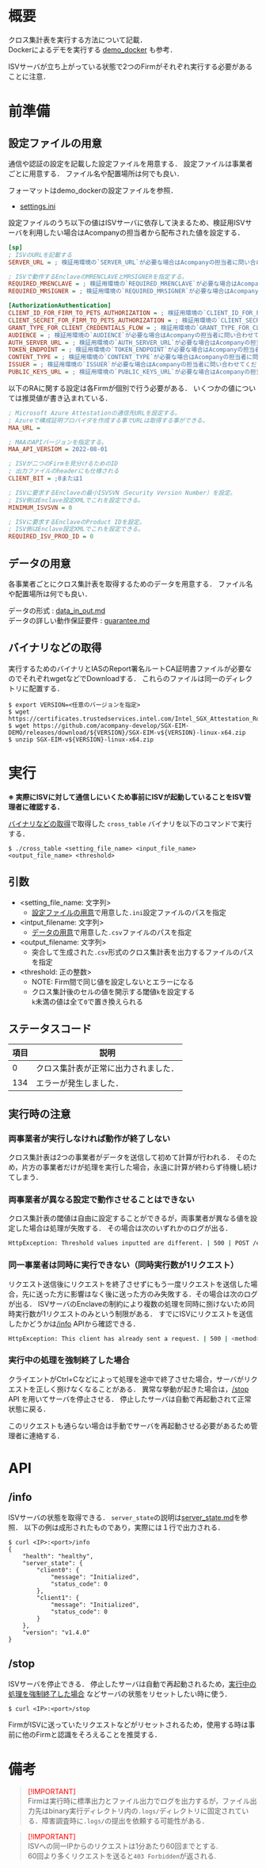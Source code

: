 # 概要
クロス集計表を実行する方法について記載．  
Dockerによるデモを実行する [demo_docker](../../demo_docker/README.md) も参考．

ISVサーバが立ち上がっている状態で2つのFirmがそれぞれ実行する必要があることに注意．

# 前準備
## 設定ファイルの用意

通信や認証の設定を記載した設定ファイルを用意する．
設定ファイルは事業者ごとに用意する．
ファイル名や配置場所は何でも良い．

フォーマットはdemo_dockerの設定ファイルを参照．
- [settings.ini](../../demo_docker/bind/Client0/settings.ini)

設定ファイルのうち以下の値はISVサーバに依存して決まるため、検証用ISVサーバを利用したい場合はAcompanyの担当者から配布された値を設定する．

```ini
[sp]
; ISVのURLを記載する
SERVER_URL = ; 検証用環境の`SERVER_URL`が必要な場合はAcompanyの担当者に問い合わせてください。

; ISVで動作するEnclaveのMRENCLAVEとMRSIGNERを指定する。
REQUIRED_MRENCLAVE = ; 検証用環境の`REQUIRED_MRENCLAVE`が必要な場合はAcompanyの担当者に問い合わせてください。
REQUIRED_MRSIGNER = ; 検証用環境の`REQUIRED_MRSIGNER`が必要な場合はAcompanyの担当者に問い合わせてください。

[AuthorizationAuthentication]
CLIENT_ID_FOR_FIRM_TO_PETS_AUTHORIZATION = ; 検証用環境の`CLIENT_ID_FOR_FIRM_TO_PETS_AUTHORIZATION`が必要な場合はAcompanyの担当者に問い合わせてください。
CLIENT_SECRET_FOR_FIRM_TO_PETS_AUTHORIZATION = ; 検証用環境の`CLIENT_SECRET_FOR_FIRM_TO_PETS_AUTHORIZATION`が必要な場合はAcompanyの担当者に問い合わせてください。
GRANT_TYPE_FOR_CLIENT_CREDENTIALS_FLOW = ; 検証用環境の`GRANT_TYPE_FOR_CLIENT_CREDENTIALS_FLOW`が必要な場合はAcompanyの担当者に問い合わせてください。
AUDIENCE = ; 検証用環境の`AUDIENCE`が必要な場合はAcompanyの担当者に問い合わせてください。
AUTH_SERVER_URL = ; 検証用環境の`AUTH_SERVER_URL`が必要な場合はAcompanyの担当者に問い合わせてください。
TOKEN_ENDPOINT = ; 検証用環境の`TOKEN_ENDPOINT`が必要な場合はAcompanyの担当者に問い合わせてください。
CONTENT_TYPE = ; 検証用環境の`CONTENT_TYPE`が必要な場合はAcompanyの担当者に問い合わせてください。
ISSUER = ; 検証用環境の`ISSUER`が必要な場合はAcompanyの担当者に問い合わせてください。
PUBLIC_KEYS_URL = ; 検証用環境の`PUBLIC_KEYS_URL`が必要な場合はAcompanyの担当者に問い合わせてください。
```

以下のRAに関する設定は各Firmが個別で行う必要がある．
いくつかの値については推奨値が書き込まれている．
```ini
; Microsoft Azure Attestationの通信先URLを設定する。
; Azureで構成証明プロバイダを作成する事でURLは取得する事ができる。
MAA_URL =

; MAAのAPIバージョンを指定する。
MAA_API_VERSIOM = 2022-08-01

; ISVが二つのFirmを見分けるためのID
; 出力ファイルのheaderにも仕様される
CLIENT_BIT = ;0または1

; ISVに要求するEnclaveの最小ISVSVN（Security Version Number）を設定。
; ISV側はEnclave設定XMLでこれを設定できる。
MINIMUM_ISVSVN = 0

; ISVに要求するEnclaveのProduct IDを設定。
; ISV側はEnclave設定XMLでこれを設定できる。
REQUIRED_ISV_PROD_ID = 0
```


## データの用意
各事業者ごとにクロス集計表を取得するためのデータを用意する．
ファイル名や配置場所は何でも良い． 

データの形式 : [data_in_out.md](./data_in_out.md)  
データの詳しい動作保証要件 : [guarantee.md](./guarantee.md)

## バイナリなどの取得
実行するためのバイナリとIASのReport署名ルートCA証明書ファイルが必要なのでそれぞれwgetなどでDownloadする．
これらのファイルは同一のディレクトリに配置する．

```console
$ export VERSION=<任意のバージョンを指定>
$ wget https://certificates.trustedservices.intel.com/Intel_SGX_Attestation_RootCA.pem
$ wget https://github.com/acompany-develop/SGX-EIM-DEMO/releases/download/${VERSION}/SGX-EIM-v${VERSION}-linux-x64.zip
$ unzip SGX-EIM-v${VERSION}-linux-x64.zip
```
# 実行
**※ 実際にISVに対して通信しにいくため事前にISVが起動していることをISV管理者に確認する．**

[バイナリなどの取得](#バイナリなどの取得)で取得した `cross_table` バイナリを以下のコマンドで実行する．
```console
$ ./cross_table <setting_file_name> <input_file_name> <output_file_name> <threshold>
```
## 引数
- <setting_file_name: 文字列>
  - [設定ファイルの用意](#設定ファイルの用意)で用意した`.ini`設定ファイルのパスを指定
- <intput_filename: 文字列>
  - [データの用意](#データの用意)で用意した`.csv`ファイルのパスを指定
- <output_filename: 文字列>
  - 突合して生成された`.csv`形式のクロス集計表を出力するファイルのパスを指定
- <threshold: 正の整数>
  - NOTE: Firm間で同じ値を設定しないとエラーになる
  - クロス集計後のセルの値を開示する閾値`k`を設定する  
    `k`未満の値は全て`0`で置き換えられる


## ステータスコード

| 項目 | 説明 |
| --- | --- |
| $0$ | クロス集計表が正常に出力されました． |
| $134$ |エラーが発生しました． |

## 実行時の注意
### 両事業者が実行しなければ動作が終了しない
クロス集計表は2つの事業者がデータを送信して初めて計算が行われる．
そのため，片方の事業者だけが処理を実行した場合，永遠に計算が終わらず待機し続けてしまう．

### 両事業者が異なる設定で動作させることはできない
クロス集計表の閾値は自由に設定することができるが，両事業者が異なる値を設定した場合は処理が失敗する．
その場合は次のいずれかのログが出る．

```bash
HttpException: Threshold values inputted are different. | 500 | POST /eim-request | <request parameters>
```

### 同一事業者は同時に実行できない（同時実行数が1リクエスト）
リクエスト送信後にリクエストを終了させずにもう一度リクエストを送信した場合，先に送った方に影響はなく後に送った方のみ失敗する．その場合は次のログが出る．
ISVサーバのEnclaveの制約により複数の処理を同時に捌けないため同時実行数が1リクエストのみという制限がある．
すでにISVにリクエストを送信したかどうかは[/info](#info) APIから確認できる．

```bash
HttpException: This client has already sent a request. | 500 | <method> <pattern> | <request parameters>
```
### 実行中の処理を強制終了した場合
クライエントがCtrl+Cなどによって処理を途中で終了させた場合，サーバがリクエストを正しく捌けなくなることがある．
異常な挙動が起きた場合は，[/stop](#stop) API を用いてサーバを停止させる．
停止したサーバは自動で再起動されて正常状態に戻る．

このリクエストも通らない場合は手動でサーバを再起動させる必要があるため管理者に連絡する．

# API
## /info
ISVサーバの状態を取得できる．
`server_state`の説明は[server_state.md](./server_state.md)を参照．
以下の例は成形されたものであり，実際には１行で出力される．
```console
$ curl <IP>:<port>/info
{
	"health": "healthy",
	"server_state": {
		"client0": {
			"message": "Initialized",
			"status_code": 0
		},
		"client1": {
			"message": "Initialized",
			"status_code": 0
		}
	},
	"version": "v1.4.0"
}
```
## /stop
ISVサーバを停止できる．
停止したサーバは自動で再起動されるため，[実行中の処理を強制終了した場合](#実行中の処理を強制終了した場合) などサーバの状態をリセットしたい時に使う．
```console
$ curl <IP>:<port>/stop
```
FirmがISVに送っていたリクエストなどがリセットされるため，使用する時は事前に他のFirmと認識をそろえることを推奨する．


# 備考
> <font color="Red">[!IMPORTANT]</font>  
> Firmは実行時に標準出力とファイル出力でログを出力するが，ファイル出力先はbinary実行ディレクトリ内の`.logs/`ディレクトリに固定されている．障害調査時に`.logs/`の提出を依頼する可能性がある．

> <font color="Red">[!IMPORTANT]</font>  
> ISVへの同一IPからのリクエストは1分あたり60回までとする. <br>
> 60回より多くリクエストを送ると`403 Forbidden`が返される.